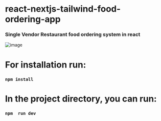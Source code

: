 # react-nextjs-tailwind-food-ordering-app

### Single Vendor Restaurant food ordering system in react 


![image](https://github.com/khaledtitu/react-nextjs-tailwind-food-ordering-app/assets/13178285/2190aa4f-5acb-48a6-98a3-8b96468de177)


# For installation run:  

### `npm install`

# In the project directory, you can run:


### `npm  run dev`

